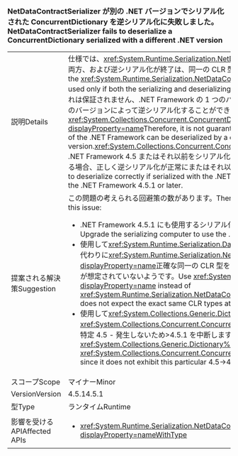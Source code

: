 ### <a name="netdatacontractserializer-fails-to-deserialize-a-concurrentdictionary-serialized-with-a-different-net-version"></a><span data-ttu-id="d8d05-101">NetDataContractSerializer が別の .NET バージョンでシリアル化された ConcurrentDictionary を逆シリアル化に失敗しました。</span><span class="sxs-lookup"><span data-stu-id="d8d05-101">NetDataContractSerializer fails to deserialize a ConcurrentDictionary serialized with a different .NET version</span></span>

|   |   |
|---|---|
|<span data-ttu-id="d8d05-102">説明</span><span class="sxs-lookup"><span data-stu-id="d8d05-102">Details</span></span>|<span data-ttu-id="d8d05-103">仕様では、<xref:System.Runtime.Serialization.NetDataContractSerializer?displayProperty=name>両方、および逆シリアル化が終了は、同一の CLR 型を共有する場合にのみ使用できます。</span><span class="sxs-lookup"><span data-stu-id="d8d05-103">By design, the <xref:System.Runtime.Serialization.NetDataContractSerializer?displayProperty=name> can be used only if both the serializing and deserializing ends share the same CLR types.</span></span> <span data-ttu-id="d8d05-104">そのため、これは保証されません、.NET Framework の 1 つのバージョンでシリアル化されたオブジェクトが、別のバージョンによって逆シリアル化することができます。<xref:System.Collections.Concurrent.ConcurrentDictionary%602?displayProperty=name></span><span class="sxs-lookup"><span data-stu-id="d8d05-104">Therefore, it is not guaranteed that an object serialized with one version of the .NET Framework can be deserialized by a different version.<xref:System.Collections.Concurrent.ConcurrentDictionary%602?displayProperty=name></span></span> <span data-ttu-id="d8d05-105">.NET Framework 4.5 またはそれ以前をシリアル化し、.NET Framework 4.5.1 に逆シリアル化される場合、正しく逆シリアル化が正常にまたはそれ以降である型です。</span><span class="sxs-lookup"><span data-stu-id="d8d05-105">is a type that is known to not to deserialize correctly if serialized with the .NET Framework 4.5 or earlier and deserialized with the .NET Framework 4.5.1 or later.</span></span>|
|<span data-ttu-id="d8d05-106">提案される解決策</span><span class="sxs-lookup"><span data-stu-id="d8d05-106">Suggestion</span></span>|<span data-ttu-id="d8d05-107">この問題の考えられる回避策の数があります。</span><span class="sxs-lookup"><span data-stu-id="d8d05-107">There are a number of possible work-arounds for this issue:</span></span><ul><li><span data-ttu-id="d8d05-108">.NET Framework 4.5.1 にも使用するシリアル化するコンピューターをアップグレードします。</span><span class="sxs-lookup"><span data-stu-id="d8d05-108">Upgrade the serializing computer to use the .NET Framework 4.5.1, as well.</span></span></li><li><span data-ttu-id="d8d05-109">使用して<xref:System.Runtime.Serialization.DataContractSerializer?displayProperty=name>の代わりに<xref:System.Runtime.Serialization.NetDataContractSerializer?displayProperty=name>正確な同一の CLR 型をシリアル化して終了を逆シリアル化の両方でこれが想定されていないようです。</span><span class="sxs-lookup"><span data-stu-id="d8d05-109">Use <xref:System.Runtime.Serialization.DataContractSerializer?displayProperty=name> instead of <xref:System.Runtime.Serialization.NetDataContractSerializer?displayProperty=name> as this does not expect the exact same CLR types at both serializing and deserializing ends.</span></span></li><li><span data-ttu-id="d8d05-110">使用して<xref:System.Collections.Generic.Dictionary%602?displayProperty=name>の代わりに<xref:System.Collections.Concurrent.ConcurrentDictionary%602?displayProperty=name>この特定 4.5 - 発生しないため&gt;4.5.1 を中断します。</span><span class="sxs-lookup"><span data-stu-id="d8d05-110">Use <xref:System.Collections.Generic.Dictionary%602?displayProperty=name> instead of <xref:System.Collections.Concurrent.ConcurrentDictionary%602?displayProperty=name> since it does not exhibit this particular 4.5-&gt;4.5.1 break.</span></span></li></ul>|
|<span data-ttu-id="d8d05-111">スコープ</span><span class="sxs-lookup"><span data-stu-id="d8d05-111">Scope</span></span>|<span data-ttu-id="d8d05-112">マイナー</span><span class="sxs-lookup"><span data-stu-id="d8d05-112">Minor</span></span>|
|<span data-ttu-id="d8d05-113">Version</span><span class="sxs-lookup"><span data-stu-id="d8d05-113">Version</span></span>|<span data-ttu-id="d8d05-114">4.5.1</span><span class="sxs-lookup"><span data-stu-id="d8d05-114">4.5.1</span></span>|
|<span data-ttu-id="d8d05-115">型</span><span class="sxs-lookup"><span data-stu-id="d8d05-115">Type</span></span>|<span data-ttu-id="d8d05-116">ランタイム</span><span class="sxs-lookup"><span data-stu-id="d8d05-116">Runtime</span></span>|
|<span data-ttu-id="d8d05-117">影響を受ける API</span><span class="sxs-lookup"><span data-stu-id="d8d05-117">Affected APIs</span></span>|<ul><li><xref:System.Runtime.Serialization.NetDataContractSerializer.Deserialize(System.IO.Stream)?displayProperty=nameWithType></li></ul>|

